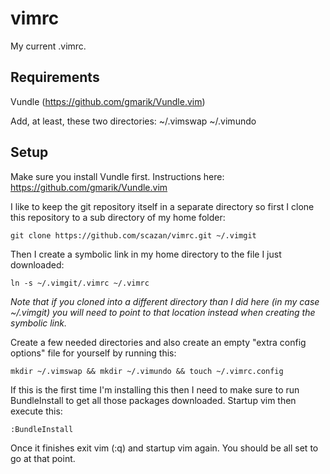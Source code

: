 vimrc
=====

My current .vimrc.

Requirements
-------------
Vundle (https://github.com/gmarik/Vundle.vim)

Add, at least, these two directories: ~/.vimswap ~/.vimundo

Setup
-------------------
Make sure you install Vundle first. Instructions here: https://github.com/gmarik/Vundle.vim

I like to keep the git repository itself in a separate directory so first I clone this repository to a sub directory of my home folder:
```
git clone https://github.com/scazan/vimrc.git ~/.vimgit
```

Then I create a symbolic link in my home directory to the file I just downloaded:
```
ln -s ~/.vimgit/.vimrc ~/.vimrc
```

<em>Note that if you cloned into a different directory than I did here (in my case ~/.vimgit) you will need to point to that location instead when creating the symbolic link.</em>

Create a few needed directories and also create an empty "extra config options" file for yourself by running this:
```
mkdir ~/.vimswap && mkdir ~/.vimundo && touch ~/.vimrc.config
```

If this is the first time I'm installing this then I need to make sure to run BundleInstall to get all those packages downloaded.
Startup vim then execute this:
```
:BundleInstall
```

Once it finishes exit vim (:q) and startup vim again. 
You should be all set to go at that point.
